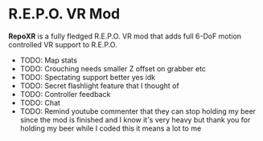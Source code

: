 # R.E.P.O. VR Mod

**RepoXR** is a fully fledged R.E.P.O. VR mod that adds full 6-DoF motion controlled VR support to R.E.P.O.

- TODO: Map stats
- TODO: Crouching needs smaller Z offset on grabber etc
- TODO: Spectating support better yes idk
- TODO: Secret flashlight feature that I thought of
- TODO: Controller feedback
- TODO: Chat
- TODO: Remind youtube commenter that they can stop holding my beer since the mod is finished and I know it's very heavy but thank you for holding my beer while I coded this it means a lot to me
